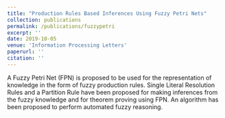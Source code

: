 ```yaml
---
title: "Production Rules Based Inferences Using Fuzzy Petri Nets"
collection: publications
permalink: /publications/fuzzypetri
excerpt: ''
date: 2019-10-05
venue: 'Information Processing Letters'
paperurl: ''
citation: ''
---
```

A Fuzzy Petri Net (FPN) is proposed to be used for the representation of knowledge in the form of fuzzy production rules. Single Literal Resolution Rules and a Partition Rule have been proposed for making inferences from the fuzzy knowledge and for theorem proving using FPN. An algorithm has been proposed to perform automated fuzzy reasoning.

<!-- [Download paper here](http://academicpages.github.io/files/paper2.pdf)

Recommended citation: Your Name, You. (2010). "Paper Title Number 2." <i>Journal 1</i>. 1(2).
--- >
